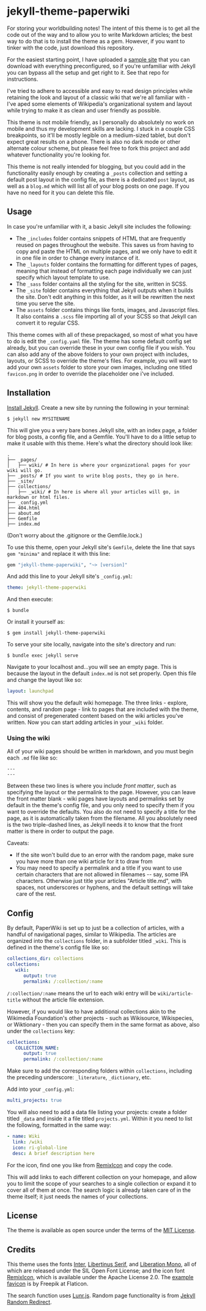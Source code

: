 # jekyll-theme-paperwiki

For storing your worldbuilding notes! The intent of this theme is to get all the code out of the way and to allow you to write Markdown articles; the best way to do that is to install the theme as a gem. However, if you want to tinker with the code, just download this repository.

For the easiest starting point, I have uploaded a [sample site](https://github.com/pomeloshark/paperwiki-example) that you can download with everything preconfigured, so if you're unfamiliar with Jekyll you can bypass all the setup and get right to it. See that repo for instructions.

I've tried to adhere to accessible and easy to read design principles while retaining the look and layout of a classic wiki that we're all familiar with - I've aped some elements of Wikipedia's organizational system and layout while trying to make it as clean and user friendly as possible.

This theme is not mobile friendly, as I personally do absolutely no work on mobile and thus my development skills are lacking. I stuck in a couple CSS breakpoints, so it'll be mostly legible on a medium-sized tablet, but don't expect great results on a phone. There is also no dark mode or other alternate colour scheme, but please feel free to fork this project and add whatever functionality you're looking for.

This theme is not really intended for blogging, but you could add in the functionality easily enough by creating a `_posts` collection and setting a default post layout in the config file, as there is a dedicated `post` layout, as well as a `blog.md` which will list all of your blog posts on one page. If you have no need for it you can delete this file.



## Usage

In case you're unfamiliar with it, a basic Jekyll site includes the following:
+ The `_includes` folder contains snippets of HTML that are frequently reused on pages throughout the website. This saves us from having to copy and paste the HTML on multiple pages, and we only have to edit it in one file in order to change every instance of it.
+ The `_layouts` folder contains the formatting for different types of pages, meaning that instead of formatting each page individually we can just specify which layout template to use.
+ The `_sass` folder contains all the styling for the site, written in SCSS.
+ The `_site` folder contains everything that Jekyll outputs when it builds the site. Don't edit anything in this folder, as it will be rewritten the next time you serve the site.
+ The `assets` folder contains things like fonts, images, and Javascript files. It also contains a `.scss` file importing all of your SCSS so that Jekyll can convert it to regular CSS.

This theme comes with all of these prepackaged, so most of what you have to do is edit the `_config.yaml` file. The theme has some default config set already, but you can override these in your own config file if you wish. You can also add any of the above folders to your own project with includes, layouts, or SCSS to override the theme's files. For example, you will want to add your own `assets` folder to store your own images, including one titled `favicon.png` in order to override the placeholder one i've included.



## Installation

[Install Jekyll](https://jekyllrb.com/docs/). Create a new site by running the following in your terminal:

```
$ jekyll new MYSITENAME
```

This will give you a very bare bones Jekyll site, with an index page, a folder for blog posts, a config file, and a Gemfile. You'll have to do a little setup to make it usable with this theme. Here's what the directory should look like:

```
.
├── _pages/
│   ├── wiki/ # In here is where your organizational pages for your wiki will go.
├── _posts/ # If you want to write blog posts, they go in here.
├── _site/
├── collections/
│   ├── _wiki/ # In here is where all your articles will go, in markdown or html files.
├── _config.yml
├── 404.html
├── about.md
├── Gemfile
├── index.md
```

(Don't worry about the .gitignore or the Gemfile.lock.)

To use this theme, open your Jekyll site's `Gemfile`, delete the line that says `gem "minima"` and replace it with this line:

```ruby
gem "jekyll-theme-paperwiki", "~> [version]"
```

And add this line to your Jekyll site's `_config.yml`:

```yaml
theme: jekyll-theme-paperwiki
```

And then execute:

```
$ bundle
```

Or install it yourself as:

```
$ gem install jekyll-theme-paperwiki
```

To serve your site locally, navigate into the site's directory and run:

```
$ bundle exec jekyll serve
```

Navigate to your localhost and...you will see an empty page. This is because the layout in the default `index.md` is not set properly. Open this file and change the layout like so:

```yaml
layout: launchpad
```

This will show you the default wiki homepage. The three links - explore, contents, and random page - link to pages that are included with the theme, and consist of pregenerated content based on the wiki articles you've written. Now you can start adding articles in your `_wiki` folder.

### Using the wiki

All of your wiki pages should be written in markdown, and you must begin each `.md` file like so:

```
---
---
```

Between these two lines is where you include *front matter*, such as specifying the layout or the permalink to the page. However, you can leave the front matter blank - wiki pages have layouts and permalinks set by default in the theme's config file, and you only need to specify them if you want to override the defaults. You also do not need to specify a title for the page, as it is automatically taken from the filename. All you absolutely need is the two triple-dashed lines, as Jekyll needs it to know that the front matter is there in order to output the page.

Caveats:
- If the site won't build due to an error with the random page, make sure you have more than one wiki article for it to draw from
- You may need to specify a permalink and a title if you want to use certain characters that are not allowed in filenames -- say, some IPA characters. Otherwise just title your articles "Article title.md", with spaces, not underscores or hyphens, and the default settings will take care of the rest.



## Config

By default, PaperWiki is set up to just be a collection of articles, with a handful of navigational pages, similar to Wikipedia. The articles are organized into the `collections` folder, in a subfolder titled `_wiki`. This is defined in the theme's config file like so:

```yaml
collections_dir: collections
collections:
   wiki:
      output: true
      permalink: /:collection/:name
```

`/:collection/:name` means the url to each wiki entry will be `wiki/article-title` without the article file extension.

However, if you would like to have additional collections akin to the Wikimedia Foundation's other projects - such as Wikisource, Wikispecies, or Wiktionary - then you can specify them in the same format as above, also under the `collections` key:

```yaml
collections:
   COLLECTION_NAME:
      output: true
      permalink: /:collection/:name
```

Make sure to add the corresponding folders within `collections`, including the preceding underscore: `_literature`, `_dictionary`, etc.

Add into your `_config.yml`:

```yaml
multi_projects: true
```

You will also need to add a data file listing your projects: create a folder titled `_data` and inside it a file titled `projects.yml`. Within it you need to list the following, formatted in the same way:

``` yaml
- name: Wiki
  link: /wiki
  icon: ri-global-line
  desc: A brief description here
```

For the icon, find one you like from [RemixIcon](https://remixicon.com/) and copy the code.

This will add links to each different collection on your homepage, and allow you to limit the scope of your searches to a single collection or expand it to cover all of them at once. The search logic is already taken care of in the theme itself; it just needs the names of your collections.



## License

The theme is available as open source under the terms of the [MIT License](https://opensource.org/licenses/MIT).



## Credits

This theme uses the fonts [Inter](https://rsms.me/inter/), [Libertinus Serif](https://github.com/alerque/libertinus), and [Liberation Mono](https://fontlibrary.org/en/font/liberation-mono), all of which are released under the SIL Open Font License; and the icon font [RemixIcon](https://remixicon.com/), which is available under the Apache License 2.0. The [example favicon](https://www.flaticon.com/free-icon/toucan_3002355) is by Freepik at Flaticon.

The search function uses [Lunr.js](https://lunrjs.com/). Random page functionality is from [Jekyll Random Redirect](https://github.com/jekylltools/jekyll-random-redirect).
